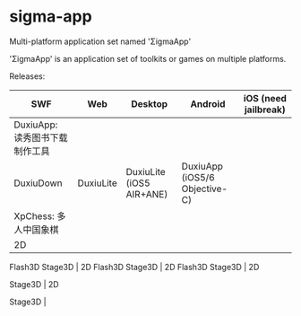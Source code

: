 # sigma-app

Multi-platform application set named 'ΣigmaApp'

'ΣigmaApp' is an application set of toolkits or games on multiple platforms.

Releases:

| SWF | Web | Desktop | Android | iOS (need jailbreak) |
|---|---|---|---|---|
| DuxiuApp: 读秀图书下载制作工具 | | |
| DuxiuDown | DuxiuLite | DuxiuLite (iOS5 AIR+ANE)|DuxiuApp (iOS5/6 Objective-C) |
| XpChess: 多人中国象棋 |
| 2D 
Flash3D 
Stage3D | 2D 
Flash3D 
Stage3D | 2D 
Flash3D 
Stage3D | 2D 

Stage3D | 2D 

Stage3D |
